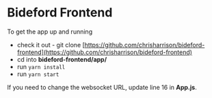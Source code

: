 # Bideford Frontend #

To get the app up and running
 - check it out - git clone [https://github.com/chrisharrison/bideford-frontend](https://github.com/chrisharrison/bideford-frontend)
 - cd into **bideford-frontend/app/**
 - run `yarn install`
 - run `yarn start`

If you need to change the websocket URL, update line 16 in **App.js**. 